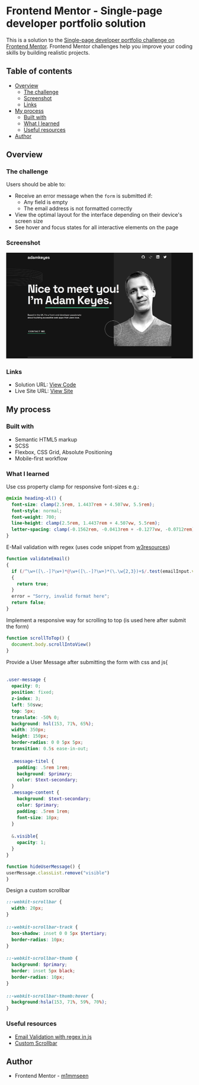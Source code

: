 # Frontend Mentor - Single-page developer portfolio solution

This is a solution to the [Single-page developer portfolio challenge on Frontend Mentor](https://www.frontendmentor.io/challenges/singlepage-developer-portfolio-bBVj2ZPi-x). Frontend Mentor challenges help you improve your coding skills by building realistic projects.

## Table of contents

- [Overview](#overview)
  - [The challenge](#the-challenge)
  - [Screenshot](#screenshot)
  - [Links](#links)
- [My process](#my-process)
  - [Built with](#built-with)
  - [What I learned](#what-i-learned)
  - [Useful resources](#useful-resources)
- [Author](#author)


## Overview

### The challenge

Users should be able to:

- Receive an error message when the `form` is submitted if:
  - Any field is empty
  - The email address is not formatted correctly
- View the optimal layout for the interface depending on their device's screen size
- See hover and focus states for all interactive elements on the page

### Screenshot

![](assets/m1mmseen.github.io_Frontend-Mentor-SP-Portfolio_.png)

### Links

- Solution URL: [View Code](https://github.com/m1mmseen/Frontend-Mentor-SP-Portfolio)
- Live Site URL: [View Site](https://m1mmseen.github.io/Frontend-Mentor-SP-Portfolio/)

## My process

### Built with

- Semantic HTML5 markup
- SCSS
- Flexbox, CSS Grid, Absolute Positioning
- Mobile-first workflow


### What I learned

Use css property clamp for responsive font-sizes e.g.:

```scss
@mixin heading-xl() {
  font-size: clamp(2.5rem, 1.4437rem + 4.507vw, 5.5rem);
  font-style: normal;
  font-weight: 700;
  line-height: clamp(2.5rem, 1.4437rem + 4.507vw, 5.5rem);
  letter-spacing: clamp(-0.1562rem, -0.0413rem + -0.1277vw, -0.0712rem);
}
```

E-Mail validation with regex (uses code snippet from [w3resources](https://www.w3resource.com/javascript/form/email-validation.php))
```js
function validateEmail()
{
  if (/^\w+([\.-]?\w+)*@\w+([\.-]?\w+)*(\.\w{2,3})+$/.test(emailInput.value))
  {
    return true;
  }
  error = "Sorry, invalid format here";
  return false;
}
```

Implement a responsive way for scrolling to top (is used here after submit the form)
```js
function scrollToTop() {
  document.body.scrollIntoView()
}
```

Provide a User Message after submitting the form with css and js{
```scss

.user-message {
  opacity: 0;
  position: fixed;
  z-index: 3;
  left: 50svw;
  top: 5px;
  translate: -50% 0;
  background: hsl(153, 71%, 65%);
  width: 350px;
  height: 150px;
  border-radius: 0 0 5px 5px;
  transition: 0.5s ease-in-out;

  .message-titel {
    padding: .5rem 1rem;
    background: $primary;
    color: $text-secondary;
  }
  .message-content {
    background: $text-secondary;
    color: $primary;
    padding: .5rem 1rem;
    font-size: 18px;
  }

  &.visible{
    opacity: 1;
  }
}
```
```js
function hideUserMessage() {
userMessage.classList.remove("visible")
}
```
Design a custom scrollbar
```scss
::-webkit-scrollbar {
  width: 20px;
}

::-webkit-scrollbar-track {
  box-shadow: inset 0 0 5px $tertiary;
  border-radius: 10px;
}

::-webkit-scrollbar-thumb {
  background: $primary;
  border: inset 5px black;
  border-radius: 10px;
}

::-webkit-scrollbar-thumb:hover {
  background:hsla(153, 71%, 59%, 70%);
}
```

### Useful resources

- [Email Validation with regex in js](https://www.w3resource.com/javascript/form/email-validation.php)
- [Custom Scrollbar](https://www.w3schools.com/howto/howto_css_custom_scrollbar.asp)

## Author

- Frontend Mentor - [m1mmseen](https://www.frontendmentor.io/profile/m1mmseen)
